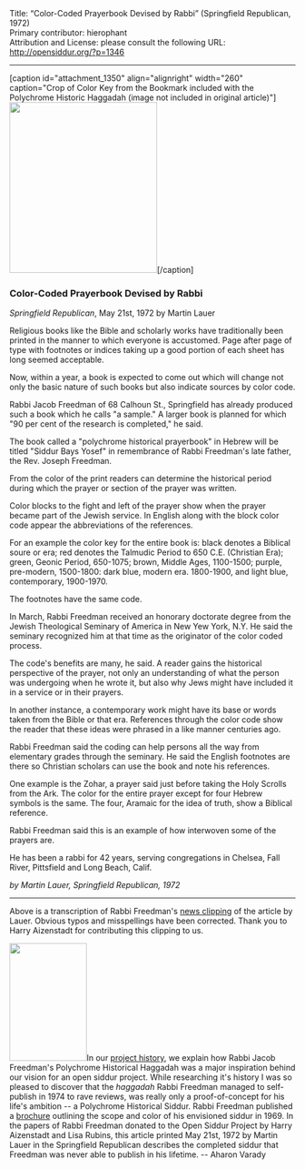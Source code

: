 <html>
<head></head>
<body>
Title: “Color-Coded Prayerbook Devised by Rabbi” (Springfield Republican, 1972)<br />
Primary contributor: hierophant<br />
Attribution and License: please consult the following URL: <a href="http://opensiddur.org/?p=1346">http://opensiddur.org/?p=1346</a>
<p />
<hr />

[caption id="attachment_1350" align="alignright" width="260" caption="Crop of Color Key from the Bookmark included with the Polychrome Historic Haggadah (image not included in original article)"]<a href="https://opensiddur.org/wp-content/uploads/2010/08/Polychrome-Historical-Prayerbook-Color-Coding-Schema-crop.jpg"><img class="size-medium wp-image-1350" title="Polychrome Historical Prayerbook Color Coding Schema" src="https://opensiddur.org/wp-content/uploads/2010/08/Polychrome-Historical-Prayerbook-Color-Coding-Schema-crop-260x300.jpg" alt="" width="260" height="300" /></a>[/caption]

<div class="english">
<h3>Color-Coded Prayerbook Devised by Rabbi</h3>
<em>Springfield Republican</em>, May 21st, 1972 by Martin Lauer 

Religious books like the Bible and scholarly works have traditionally been printed in the manner to which everyone is accustomed. Page after page of type with footnotes or indices taking up a good portion of each sheet has long seemed acceptable.

Now, within a year, a book is expected to come out which will change not only the basic nature of such books but also indicate sources by color code.

Rabbi Jacob Freedman of 68 Calhoun St., Springfield has already produced such a book which he calls "a sample." A larger book is planned for which "90 per cent of the research is completed," he said.

The book called a "polychrome historical prayerbook" in Hebrew will be titled "Siddur Bays Yosef" in remembrance of Rabbi Freedman's late father, the Rev. Joseph Freedman.

From the color of the print readers can determine the historical period during which the prayer or section of the prayer was written.

Color blocks to the fight and left of the prayer show when the prayer became part of the Jewish service. In English along with the block color code appear the abbreviations of the references.

For an example the color key for the entire book is: black denotes a Biblical soure or era; red denotes the Talmudic Period to 650 C.E. (Christian Era); green, Geonic Period, 650-1075; brown, Middle Ages, 1100-1500; purple, pre-modern, 1500-1800: dark blue, modern era. 1800-1900, and light blue, contemporary, 1900-1970.

The footnotes have the same code.

In March, Rabbi Freedman received an honorary doctorate degree from the Jewish Theological Seminary of America in New Yew York, N.Y. He said the seminary recognized him at that time as the originator of the color coded process.

The code's benefits are many, he said. A reader gains the historical perspective of the prayer, not only an understanding of what the person was undergoing when he wrote it, but also why Jews might have included it in a service or in their prayers.

In another instance, a contemporary work might have its base or words taken from the Bible or that era. References through the color code show the reader that these ideas were phrased in a like manner centuries ago.

Rabbi Freedman said the coding can help persons all the way from elementary grades through the seminary. He said the English footnotes are there so Christian scholars can use the book and note his references.

One example is the Zohar, a prayer said just before taking the Holy Scrolls from the Ark. The color for the entire prayer except for four Hebrew symbols is the same. The four, Aramaic for the idea of truth, show a Biblical reference.

Rabbi Freedman said this is an example of how interwoven some of the prayers are.

He has been a rabbi for 42 years, serving congregations in Chelsea, Fall River, Pittsfield and Long Beach, Calif.

<em>by Martin Lauer, Springfield Republican, 1972</em>
</div>

<hr />

Above is a transcription of Rabbi Freedman's <a class="pdf" href="https://opensiddur.org/wp-content/uploads/2010/08/1972-05-21-Martin-Lauer-Color-Coded-Prayerbook-Devised-by-Rabbi-newsclipping.pdf">news clipping</a> of the article by Lauer. Obvious typos and misspellings have been corrected. Thank you to Harry Aizenstadt for contributing this clipping to us.

<img class="alignright" src="https://opensiddur.org/wp-content/uploads/2009/06/Jacob-Freedman-crop.png" alt="" width="136" height="207" />In our <a href="https://opensiddur.org/development/history/">project history</a>, we explain how Rabbi Jacob Freedman's Polychrome Historical Haggadah was a major inspiration behind our vision for an open siddur project. While researching it's history I was so pleased to discover that the <em>haggadah</em> Rabbi Freedman managed to self-publish in 1974 to rave reviews, was really only a proof-of-concept for his life's ambition -- a Polychrome Historical Siddur. Rabbi Freedman published a <a class="pdf" href="https://opensiddur.org/wp-content/uploads/2009/12/Jacob_Freedman_-_Polychrome_Historical_Prayerbook.pdf">brochure</a> outlining the scope and color of his envisioned siddur in 1969. In the papers of Rabbi Freedman donated to the Open Siddur Project by Harry Aizenstadt and Lisa Rubins, this article printed May 21st, 1972 by Martin Lauer in the Springfield Republican describes the completed siddur that Freedman was never able to publish in his lifetime. -- Aharon Varady
</body>
</html>